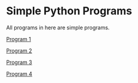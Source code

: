 # Simple Python Programs

All programs in here are simple programs.

[Program 1](Program1/Program1.py)

[Program 2](Program2/Program2.py)

[Program 3](Program3/Program3.py)

[Program 4](Program4/Program4.py)
